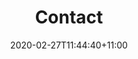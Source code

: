 ---
title: "Contact"
date: 2020-02-27T11:44:40+11:00
draft: true
menu:
  main:
    parent: 'pages'
    weight: 20
    title: "Contact Us"

hero:
    heading : "Contact Us"
    sub_heading : "Sub heading"
    paragraph : "Cool paragraph"

    button:
        text : "Click me"
        link : "https : //google.com"
---